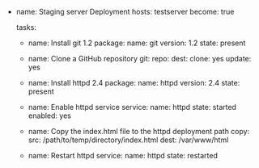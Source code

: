 - name: Staging server Deployment
  hosts: testserver
  become: true

  tasks:
    - name: Install git 1.2
        package:
          name: git
          version: 1.2
          state: present
    
    - name: Clone a GitHub repository
        git:
          repo: <github url>
          dest: 
          clone: yes
          update: yes

   - name: Install httpd 2.4
      package:
        name: httpd
        version: 2.4
        state: present

  - name: Enable httpd service
      service:
        name: httpd
        state: started
        enabled: yes

  - name: Copy the index.html file to the httpd deployment path
      copy:
        src: /path/to/temp/directory/index.html
        dest: /var/www/html

  - name: Restart httpd
      service:
        name: httpd
        state: restarted
